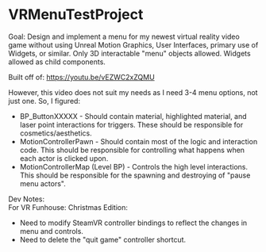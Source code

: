 # VRMenuTestProject  
  
Goal: Design and implement a menu for my newest virtual reality video game without using Unreal Motion Graphics, User Interfaces, primary use of Widgets, or similar. Only 3D interactable "menu" objects allowed. Widgets allowed as child components.  
   
Built off of: https://youtu.be/vEZWC2xZQMU  
  
However, this video does not suit my needs as I need 3-4 menu options, not just one. So, I figured:  
- BP_ButtonXXXXX - Should contain material, highlighted material, and laser point interactions for triggers. These should be responsible for cosmetics/aesthetics.   
- MotionControllerPawn - Should contain most of the logic and interaction code. This should be responsible for controlling what happens when each actor is clicked upon.   
- MotionControllerMap (Level BP) - Controls the high level interactions. This should be responsible for the spawning and destroying of "pause menu actors".  
  
Dev Notes:    
For VR Funhouse: Christmas Edition:  
- Need to modify SteamVR controller bindings to reflect the changes in menu and controls.  
- Need to delete the "quit game" controller shortcut.    

